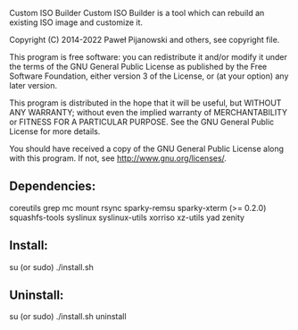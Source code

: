Custom ISO Builder
Custom ISO Builder is a tool which can rebuild an existing ISO image and customize it.

Copyright (C) 2014-2022 Paweł Pijanowski and others, see copyright file.

This program is free software: you can redistribute it and/or modify
it under the terms of the GNU General Public License as published by
the Free Software Foundation, either version 3 of the License, or
(at your option) any later version.

This program is distributed in the hope that it will be useful,
but WITHOUT ANY WARRANTY; without even the implied warranty of
MERCHANTABILITY or FITNESS FOR A PARTICULAR PURPOSE.  See the
GNU General Public License for more details.

You should have received a copy of the GNU General Public License
along with this program.  If not, see <http://www.gnu.org/licenses/>.

Dependencies:
-------------
coreutils
grep
mc
mount
rsync
sparky-remsu
sparky-xterm (>= 0.2.0)
squashfs-tools
syslinux
syslinux-utils
xorriso
xz-utils
yad
zenity

Install:
-------------
su (or sudo) 
./install.sh

Uninstall:
-------------
su (or sudo)
./install.sh uninstall
